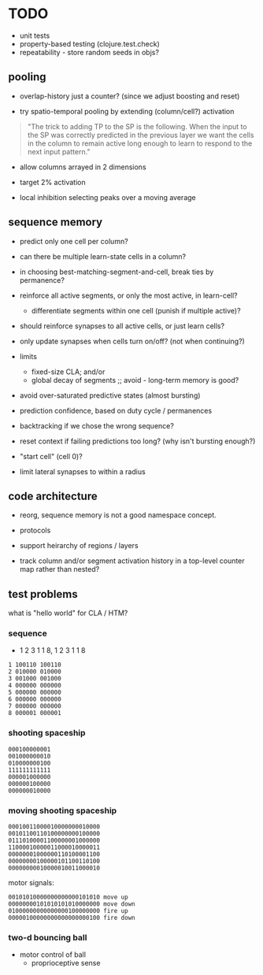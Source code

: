 # TODO

* unit tests
* property-based testing (clojure.test.check)
* repeatability - store random seeds in objs?

## pooling

* overlap-history just a counter? (since we adjust boosting and reset)

* try spatio-temporal pooling by extending (column/cell?) activation
> "The trick to adding TP to the SP is the following. When the input to
the SP was correctly predicted in the previous layer we want the cells
in the column to remain active long enough to learn to respond to the
next input pattern."

* allow columns arrayed in 2 dimensions
* target 2% activation

* local inhibition selecting peaks over a moving average

## sequence memory

* predict only one cell per column?
* can there be multiple learn-state cells in a column?
* in choosing best-matching-segment-and-cell, break ties by permanence?
* reinforce all active segments, or only the most active, in learn-cell?
  * differentiate segments within one cell (punish if multiple active)?
* should reinforce synapses to all active cells, or just learn cells?

* only update synapses when cells turn on/off? (not when continuing?)

* limits
  * fixed-size CLA; and/or
  * global decay of segments       ;; avoid - long-term memory is good?
* avoid over-saturated predictive states (almost bursting)
* prediction confidence, based on duty cycle / permanences
* backtracking if we chose the wrong sequence?
* reset context if failing predictions too long? (why isn't bursting enough?)

* "start cell" (cell 0)?
* limit lateral synapses to within a radius 


## code architecture

* reorg, sequence memory is not a good namespace concept.

* protocols

* support heirarchy of regions / layers

* track column and/or segment activation history in a top-level
  counter map rather than nested?


## test problems

what is "hello world" for CLA / HTM?

### sequence

* 1 2 3 1 1 8, 1 2 3 1 1 8

```
1 100110 100110 
2 010000 010000
3 001000 001000
4 000000 000000
5 000000 000000
6 000000 000000
7 000000 000000
8 000001 000001
```

### shooting spaceship

```
000100000001
001000000010
010000000100
111111111111
000001000000
000000100000
000000010000
```

### moving shooting spaceship

```
00010011000010000000010000
00101100110100000000100000
01110100001100000001000000
11000010000011000010000011
00000001000000110100001100
00000000100000101100110100
00000000010000010011000010
```
motor signals:
```
00101010000000000000101010 move up
00000000101010101010000000 move down
01000000000000000100000000 fire up
00000100000000000000000100 fire down
```

### two-d bouncing ball

* motor control of ball
  * proprioceptive sense












